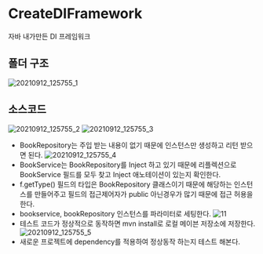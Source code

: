 # CreateDIFramework
자바 내가만든 DI 프레임워크

## 폴더 구조
![20210912_125755_1](https://user-images.githubusercontent.com/35192352/132971549-346850fc-c353-47fb-9969-67774979fa48.png)
## 소스코드
![20210912_125755_2](https://user-images.githubusercontent.com/35192352/132971551-c5efec78-18a5-4f75-80c4-fb913e7d1017.png)
![20210912_125755_3](https://user-images.githubusercontent.com/35192352/132971553-a7fe97e4-40ed-4155-b68c-c07bc26cc79f.png)
- BookRepository는 주입 받는 내용이 없기 때문에 인스턴스만 생성하고 리턴 받으면 된다.
![20210912_125755_4](https://user-images.githubusercontent.com/35192352/132971559-c39bcd36-b884-483d-b583-8af1a87d34bf.png)
- BookService는 BookRepository를 Inject 하고 있기 때문에 리플렉션으로 BookService 필드를 모두 찾고 Inject 애노테이션이 있는지 확인한다.
- f.getType() 필드의 타입은 BookRepository 클래스이기 때문에 해당하는 인스턴스를 만들어주고 필드의 접근제어자가 public 아닌경우가 많기 때문에 접근 허용을 한다.
- bookservice, bookRepository 인스턴스를 파라미터로 세팅한다.
![11](https://user-images.githubusercontent.com/35192352/132971554-69da9d76-e45a-4e4c-a546-864268eee976.png)
- 테스트 코드가 정상적으로 동작하면 mvn install로 로컬 메이븐 저장소에 저장한다.
![20210912_125755_5](https://user-images.githubusercontent.com/35192352/132971561-2422b354-4765-4a07-bd2e-6eff57abbc94.png)
- 새로운 프로젝트에 dependency를 적용하여 정상동작 하는지 테스트 해본다.
